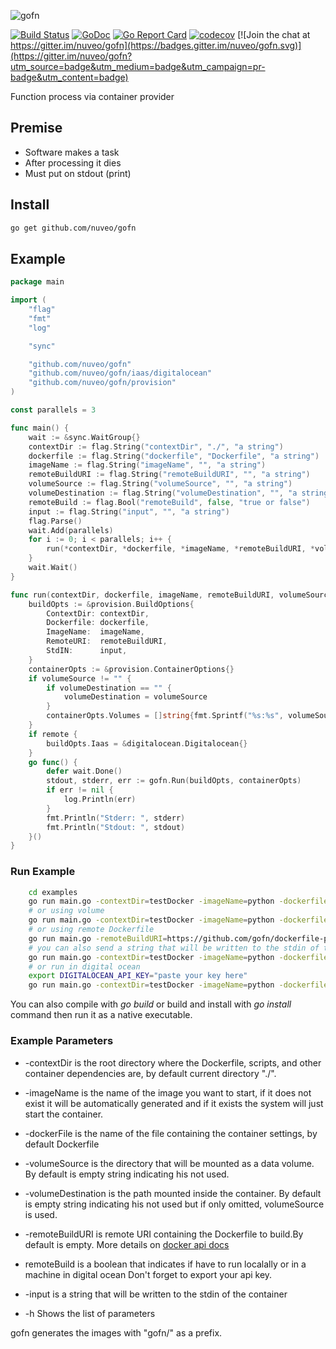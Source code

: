 ![gofn](docs/assets/logo.png)

[![Build Status](https://travis-ci.org/nuveo/gofn.svg?branch=master)](https://travis-ci.org/nuveo/gofn)
[![GoDoc](https://godoc.org/github.com/nuveo/gofn?status.png)](https://godoc.org/github.com/nuveo/gofn)
[![Go Report Card](https://goreportcard.com/badge/github.com/nuveo/gofn)](https://goreportcard.com/report/github.com/nuveo/gofn)
[![codecov](https://codecov.io/gh/nuveo/gofn/branch/master/graph/badge.svg)](https://codecov.io/gh/nuveo/gofn)
[![Join the chat at https://gitter.im/nuveo/gofn](https://badges.gitter.im/nuveo/gofn.svg)](https://gitter.im/nuveo/gofn?utm_source=badge&utm_medium=badge&utm_campaign=pr-badge&utm_content=badge)

Function process via container provider

## Premise

- Software makes a task
- After processing it dies
- Must put on stdout (print)

## Install

```bash
go get github.com/nuveo/gofn
```

## Example

```go
package main

import (
	"flag"
	"fmt"
	"log"

	"sync"

	"github.com/nuveo/gofn"
	"github.com/nuveo/gofn/iaas/digitalocean"
	"github.com/nuveo/gofn/provision"
)

const parallels = 3

func main() {
	wait := &sync.WaitGroup{}
	contextDir := flag.String("contextDir", "./", "a string")
	dockerfile := flag.String("dockerfile", "Dockerfile", "a string")
	imageName := flag.String("imageName", "", "a string")
	remoteBuildURI := flag.String("remoteBuildURI", "", "a string")
	volumeSource := flag.String("volumeSource", "", "a string")
	volumeDestination := flag.String("volumeDestination", "", "a string")
	remoteBuild := flag.Bool("remoteBuild", false, "true or false")
	input := flag.String("input", "", "a string")
	flag.Parse()
	wait.Add(parallels)
	for i := 0; i < parallels; i++ {
		run(*contextDir, *dockerfile, *imageName, *remoteBuildURI, *volumeSource, *volumeDestination, wait, *remoteBuild, *input)
	}
	wait.Wait()
}

func run(contextDir, dockerfile, imageName, remoteBuildURI, volumeSource, volumeDestination string, wait *sync.WaitGroup, remote bool, input string) {
	buildOpts := &provision.BuildOptions{
		ContextDir: contextDir,
		Dockerfile: dockerfile,
		ImageName:  imageName,
		RemoteURI:  remoteBuildURI,
		StdIN:      input,
	}
	containerOpts := &provision.ContainerOptions{}
	if volumeSource != "" {
		if volumeDestination == "" {
			volumeDestination = volumeSource
		}
		containerOpts.Volumes = []string{fmt.Sprintf("%s:%s", volumeSource, volumeDestination)}
	}
	if remote {
		buildOpts.Iaas = &digitalocean.Digitalocean{}
	}
	go func() {
		defer wait.Done()
		stdout, stderr, err := gofn.Run(buildOpts, containerOpts)
		if err != nil {
			log.Println(err)
		}
		fmt.Println("Stderr: ", stderr)
		fmt.Println("Stdout: ", stdout)
	}()
}
```

### Run Example

```bash
	cd examples
	go run main.go -contextDir=testDocker -imageName=python -dockerfile=Dockerfile
	# or using volume
	go run main.go -contextDir=testDocker -imageName=python -dockerfile=Dockerfile -volumeSource=/tmp -volumeDestination=/tmp
	# or using remote Dockerfile
	go run main.go -remoteBuildURI=https://github.com/gofn/dockerfile-python-example.git -imageName="pythonexample"
	# you can also send a string that will be written to the stdin of the container
	go run main.go -contextDir=testDocker -imageName=python -dockerfile=Dockerfile -input "input string"
    # or run in digital ocean
    export DIGITALOCEAN_API_KEY="paste your key here"
    go run main.go -contextDir=testDocker -imageName=python -dockerfile=Dockerfile -remoteBuild=true
```

You can also compile with _go build_ or build and install with _go install_ command then run it as a native executable.

### Example Parameters

- -contextDir is the root directory where the Dockerfile, scripts, and other container dependencies are, by default current directory "./".

- -imageName is the name of the image you want to start, if it does not exist it will be automatically generated and if it exists the system will just start the container.

- -dockerFile is the name of the file containing the container settings, by default Dockerfile

- -volumeSource is the directory that will be mounted as a data volume. By default is empty string indicating his not used.

- -volumeDestination is the path mounted inside the container. By default is empty string indicating his  not used but if only omitted, volumeSource is used.

- -remoteBuildURI is remote URI containing the Dockerfile to build.By default is empty.
More details on [docker api docs](https://docs.docker.com/engine/reference/commandline/build/#/git-repositories)

- remoteBuild is a boolean that indicates if have to run localally or in a machine in digital ocean
Don't forget to export your api key.

- -input is a string that will be written to the stdin of the container

- -h Shows the list of parameters

gofn generates the images with "gofn/" as a prefix.
